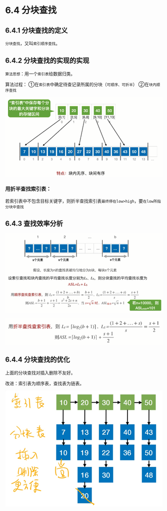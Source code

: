 # 6.4 分块查找
## 6.4.1 分块查找的定义

`分块查找`，又叫`索引顺序查找`。

## 6.4.2 分块查找的实现的实现

`算法思想`：用一个`索引表`给数据归类。

算法过程：
①在`索引表`中确定待查记录所属的分块（`可顺序、可折半`）
②在`块内顺序查找`

![uTools_1638257539381](/images/data-structure/uTools_1638257539381.png)

### 用折半查找索引表：

若索引表中不包含目标关键字，则折半查找索引表`最终停在low>high`，要`在low所指分块中查找`

## 6.4.3 查找效率分析

![uTools_1638258212238](/images/data-structure/uTools_1638258212238.png)

![uTools_1638258279430](/images/data-structure/uTools_1638258279430.png)

## 6.4.4 分块查找的优化

上面的分块查找对插入删除不友好。

改进：索引表为顺序表，查找表为链表。

![1638258852038](/images/data-structure/1638258852038.jpg)
